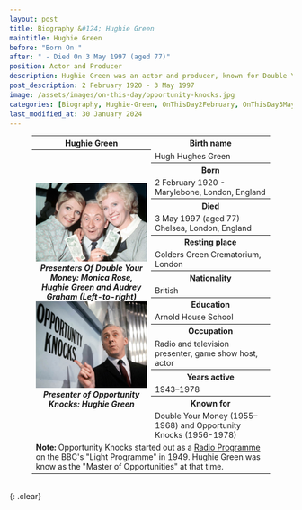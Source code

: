 ```yaml
---
layout: post
title: Biography &#124; Hughie Green
maintitle: Hughie Green
before: "Born On "
after: " - Died On 3 May 1997 (aged 77)"
position: Actor and Producer
description: Hughie Green was an actor and producer, known for Double Your Money (1955–1968) and Opportunity Knocks (1956-1978).
post_description: 2 February 1920 - 3 May 1997
image: /assets/images/on-this-day/opportunity-knocks.jpg
categories: [Biography, Hughie-Green, OnThisDay2February, OnThisDay3May]
last_modified_at: 30 January 2024
---
```


<figure class="fig3">
<table>
<tr id="infobox1"><th>Hughie Green</th><th colspan="2">Birth name</th></tr>
<tr class="top"><th rowspan="19" style="width:50%;">
<img src="/assets/images/on-this-day/monica-rose-hughie-green-and-audrey-graham-left-to-right-presented-double-your-money.jpg" class="full-width" />
<cite>Presenters Of Double Your Money: Monica Rose, Hughie Green and Audrey Graham (Left-to-right)</cite>
<br />
<img src="/assets/images/on-this-day/opportunity-knocks.jpg" class="full-width" />
<cite>Presenter of Opportunity Knocks: Hughie Green</cite>
</th></tr>
<tr><td>Hugh Hughes Green</td></tr>
<tr><th>Born</th></tr>
<tr><td>2 February 1920 - Marylebone, London, England</td></tr>
<tr><th>Died</th></tr>
<tr><td>3 May 1997 (aged 77) Chelsea, London, England</td></tr>
<tr><th>Resting place</th></tr>
<tr><td>Golders Green Crematorium, London</td></tr>
<tr><tr><th>Nationality</th></tr>
<td>British</td></tr>
<tr><th>Education</th></tr>
<tr><td>Arnold House School</td></tr>
<tr><th>Occupation</th></tr>
<tr><td>Radio and television presenter, game show host, actor</td></tr>
<tr><th>Years active</th></tr>
<tr><td>1943–1978</td></tr>
<tr><th>Known for</th></tr>
<tr><td>Double Your Money (1955–1968) and Opportunity Knocks (1956-1978)</td></tr>
<tr class="split" id="infobox2"><td colspan="3"><strong>Note:</strong> Opportunity Knocks started out as a <a class="external-links" href="http://genome.ch.bbc.co.uk/search/0/20?q=Opportunity+Knocks&svc=9371580#search">Radio Programme</a> on the BBC's "Light Programme" in 1949. Hughie Green was know as the "Master of Opportunities" at that time.</td></tr>
</table>
</figure>

<br />{: .clear}

<style>
#infobox2 {scroll-margin-top: -3px;}
</style>

